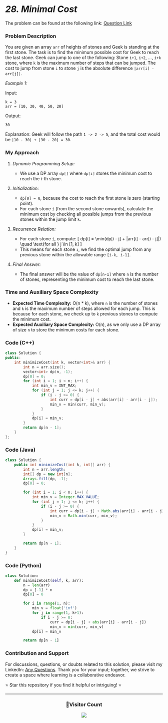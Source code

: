 # _28. Minimal Cost_

The problem can be found at the following link: [Question Link](https://www.geeksforgeeks.org/problems/minimal-cost/1)

### Problem Description

You are given an array `arr` of heights of stones and Geek is standing at the first stone. The task is to find the minimum possible cost for Geek to reach the last stone. Geek can jump to one of the following: Stone `i+1`, `i+2`, ..., `i+k` stone, where `k` is the maximum number of steps that can be jumped. The cost to jump from stone `i` to stone `j` is the absolute difference `|arr[i] - arr[j]|`.

_Example 1:_

Input:

```
k = 3
arr = [10, 30, 40, 50, 20]
```

Output:

```
30
```

Explanation: Geek will follow the path `1 -> 2 -> 5`, and the total cost would be `|10 - 30| + |30 - 20| = 30`.

### My Approach

1. _Dynamic Programming Setup:_

   - We use a DP array `dp[]` where `dp[i]` stores the minimum cost to reach the i-th stone.

2. _Initialization:_

   - `dp[0] = 0`, because the cost to reach the first stone is zero (starting point).
   - For each stone `i` (from the second stone onwards), calculate the minimum cost by checking all possible jumps from the previous stones within the jump limit `k`.

3. _Recurrence Relation:_

   - For each stone `i`, compute:
     \[
     dp[i] = \min(dp[i - j] + |arr[i] - arr[i - j]|) \quad \text{for all } j \in [1, k]
     \]
   - This means for each stone `i`, we find the optimal jump from any previous stone within the allowable range `[i-k, i-1]`.

4. _Final Answer:_
   - The final answer will be the value of `dp[n-1]` where `n` is the number of stones, representing the minimum cost to reach the last stone.

### Time and Auxiliary Space Complexity

- **Expected Time Complexity:** O(n \* k), where `n` is the number of stones and `k` is the maximum number of steps allowed for each jump. This is because for each stone, we check up to `k` previous stones to compute the minimum cost.
- **Expected Auxiliary Space Complexity:** O(n), as we only use a DP array of size `n` to store the minimum costs for each stone.

### Code (C++)

```cpp
class Solution {
public:
    int minimizeCost(int k, vector<int>& arr) {
        int n = arr.size();
        vector<int> dp(n, -1);
        dp[0] = 0;
        for (int i = 1; i < n; i++) {
            int min_v = INT_MAX;
            for (int j = 1; j <= k; j++) {
                if (i - j >= 0) {
                    int curr = dp[i - j] + abs(arr[i] - arr[i - j]);
                    min_v = min(curr, min_v);
                }
            }
            dp[i] = min_v;
        }
        return dp[n - 1];
    }
};
```

### Code (Java)

```java
class Solution {
    public int minimizeCost(int k, int[] arr) {
        int n = arr.length;
        int[] dp = new int[n];
        Arrays.fill(dp, -1);
        dp[0] = 0;

        for (int i = 1; i < n; i++) {
            int min_v = Integer.MAX_VALUE;
            for (int j = 1; j <= k; j++) {
                if (i - j >= 0) {
                    int curr = dp[i - j] + Math.abs(arr[i] - arr[i - j]);
                    min_v = Math.min(curr, min_v);
                }
            }
            dp[i] = min_v;
        }

        return dp[n - 1];
    }
}
```

### Code (Python)

```python
class Solution:
    def minimizeCost(self, k, arr):
        n = len(arr)
        dp = [-1] * n
        dp[0] = 0

        for i in range(1, n):
            min_v = float('inf')
            for j in range(1, k+1):
                if i - j >= 0:
                    curr = dp[i - j] + abs(arr[i] - arr[i - j])
                    min_v = min(curr, min_v)
            dp[i] = min_v

        return dp[n - 1]
```

### Contribution and Support

For discussions, questions, or doubts related to this solution, please visit my LinkedIn: [Any Questions](https://www.linkedin.com/in/patel-hetkumar-sandipbhai-8b110525a/). Thank you for your input; together, we strive to create a space where learning is a collaborative endeavor.

⭐ Star this repository if you find it helpful or intriguing! ⭐

---

<div align=center>
  <h3><b>📍Visitor Count</b></h3>
</div>

<p align="center" >   
  <img src="https://profile-counter.glitch.me/Hunterdii/count.svg" />  
</p>
